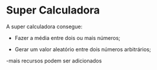 # Super Calculadora

A super calculadora consegue:

* Fazer a média entre dois ou mais números;

* Gerar um valor aleatório entre dois números arbitrários;

-mais recursos podem ser adicionados

